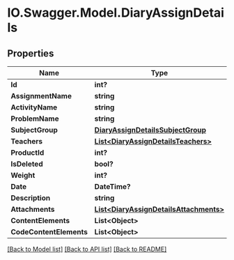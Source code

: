 # IO.Swagger.Model.DiaryAssignDetails
## Properties

Name | Type | Description | Notes
------------ | ------------- | ------------- | -------------
**Id** | **int?** |  | [optional] 
**AssignmentName** | **string** |  | [optional] 
**ActivityName** | **string** |  | [optional] 
**ProblemName** | **string** |  | [optional] 
**SubjectGroup** | [**DiaryAssignDetailsSubjectGroup**](DiaryAssignDetailsSubjectGroup.md) |  | [optional] 
**Teachers** | [**List&lt;DiaryAssignDetailsTeachers&gt;**](DiaryAssignDetailsTeachers.md) |  | [optional] 
**ProductId** | **int?** |  | [optional] 
**IsDeleted** | **bool?** |  | [optional] 
**Weight** | **int?** |  | [optional] 
**Date** | **DateTime?** |  | [optional] 
**Description** | **string** |  | [optional] 
**Attachments** | [**List&lt;DiaryAssignDetailsAttachments&gt;**](DiaryAssignDetailsAttachments.md) |  | [optional] 
**ContentElements** | **List&lt;Object&gt;** |  | [optional] 
**CodeContentElements** | **List&lt;Object&gt;** |  | [optional] 

[[Back to Model list]](../README.md#documentation-for-models) [[Back to API list]](../README.md#documentation-for-api-endpoints) [[Back to README]](../README.md)

